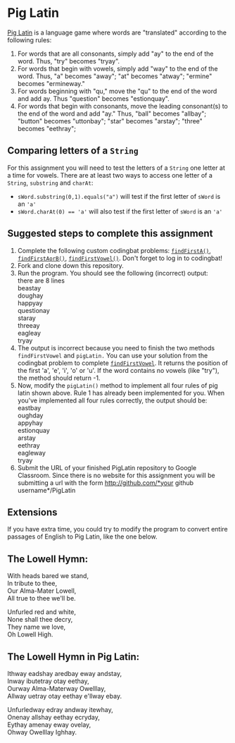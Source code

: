 Pig Latin
==================
[Pig Latin](http://en.wikipedia.org/wiki/Pig_Latin) is a language game where words are "translated" according to the following rules:  

1. For words that are all consonants, simply add "ay" to the end of the word. Thus, "try" becomes "tryay".  
2. For words that begin with vowels, simply add "way" to the end of the word. Thus, "a" becomes "away"; "at" becomes "atway"; "ermine" becomes "ermineway."  
3. For words beginning with "qu," move the "qu" to the end of the word and add ay. Thus "question" becomes "estionquay".  
4. For words that begin with consonants, move the leading consonant(s) to the end of the word and add "ay." Thus, "ball" becomes "allbay"; "button" becomes "uttonbay"; "star" becomes "arstay"; "three" becomes "eethray";  

Comparing letters of a `String`
-----------------------------

For this assignment you will need to test the letters of a `String` one letter at a time for vowels. There are at least two ways to access one letter of a `String`, `substring` and `charAt`:  
* `sWord.substring(0,1).equals("a")` will test if the first letter of `sWord` is an `'a'`   
* `sWord.charAt(0) == 'a'` will also test if the first letter of `sWord` is an `'a'`


Suggested steps to complete this assignment
-------------------------------------------

1. Complete the following custom codingbat problems: [`findFirstA()`](http://codingbat.com/prob/p279261?parent=/home/simona1@sfusd.edu), [`findFirstAorB()`](http://codingbat.com/prob/p207840?parent=/home/simona1@sfusd.edu), [`findFirstVowel()`](http://codingbat.com/prob/p200508?parent=/home/simona1@sfusd.edu). Don't forget to log in to codingbat! 
2. Fork and clone down this repository.
3. Run the program. You should see the following (incorrect) output:  
there are 8 lines  
beastay  
doughay  
happyay  
questionay  
staray  
threeay  
eagleay  
tryay  
4. The output is incorrect because you need to finish the two methods `findFirstVowel` and `pigLatin.` You can use your solution from the codingbat problem to complete [`findFirstVowel`](http://codingbat.com/prob/p200508?parent=/home/simona1@sfusd.edu). It returns the position of the first 'a', 'e', 'i', 'o' or 'u'. If the word contains no vowels (like "try"), the method should return -1.
5. Now, modify the `pigLatin()` method to implement all four rules of pig latin shown above. Rule 1 has already been implemented for you. When you've implemented all four rules correctly, the output should be:  
eastbay  
oughday  
appyhay  
estionquay  
arstay  
eethray  
eagleway  
tryay  
6. Submit the URL of your finished PigLatin repository to Google Classroom. Since there is no website for this assignment you will be submitting a url with the form http://github.com/*your github username*/PigLatin

Extensions
----------

If you have extra time, you could try to modify the program to convert entire passages of English to Pig Latin, like the one below.

The Lowell Hymn:
----------------

With heads bared we stand,  
In tribute to thee,   
Our Alma-Mater Lowell,   
All true to thee we'll be.   
  
Unfurled red and white,   
None shall thee decry,   
They name we love,   
Oh Lowell High.  

The Lowell Hymn in Pig Latin:
-----------------------------

Ithway eadshay aredbay eway andstay,  
Inway ibutetray otay eethay,  
Ourway Alma-Materway Owelllay,  
Allway uetray otay eethay e'llway ebay.  

Unfurledway edray andway itewhay,  
Onenay allshay eethay ecryday,  
Eythay amenay eway ovelay,  
Ohway Owelllay Ighhay.  
